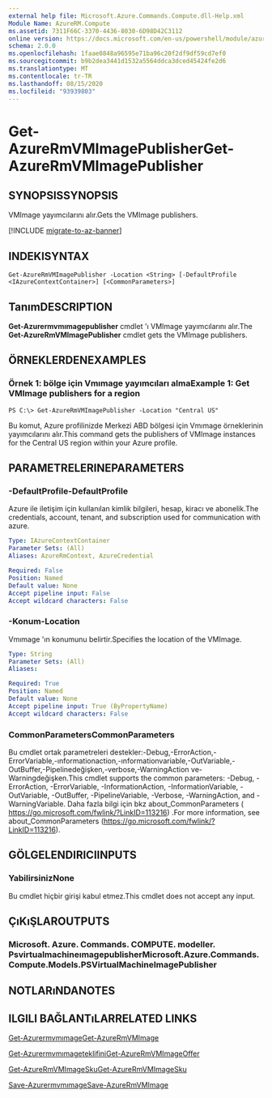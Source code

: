 ```yaml
---
external help file: Microsoft.Azure.Commands.Compute.dll-Help.xml
Module Name: AzureRM.Compute
ms.assetid: 7311F66C-3370-4436-8030-6D98D42C3112
online version: https://docs.microsoft.com/en-us/powershell/module/azurerm.compute/get-azurermvmimagepublisher
schema: 2.0.0
ms.openlocfilehash: 1faae0848a96595e71ba96c20f2df9df59cd7ef0
ms.sourcegitcommit: b9b2dea3441d1532a5564ddca3dced45424fe2d6
ms.translationtype: MT
ms.contentlocale: tr-TR
ms.lasthandoff: 08/15/2020
ms.locfileid: "93939803"
---
```

# <span data-ttu-id="fd30b-101">Get-AzureRmVMImagePublisher</span><span class="sxs-lookup"><span data-stu-id="fd30b-101">Get-AzureRmVMImagePublisher</span></span>

## <span data-ttu-id="fd30b-102">SYNOPSIS</span><span class="sxs-lookup"><span data-stu-id="fd30b-102">SYNOPSIS</span></span>
<span data-ttu-id="fd30b-103">VMImage yayımcılarını alır.</span><span class="sxs-lookup"><span data-stu-id="fd30b-103">Gets the VMImage publishers.</span></span>

[!INCLUDE [migrate-to-az-banner](../../includes/migrate-to-az-banner.md)]

## <span data-ttu-id="fd30b-104">INDEKI</span><span class="sxs-lookup"><span data-stu-id="fd30b-104">SYNTAX</span></span>

```
Get-AzureRmVMImagePublisher -Location <String> [-DefaultProfile <IAzureContextContainer>] [<CommonParameters>]
```

## <span data-ttu-id="fd30b-105">Tanım</span><span class="sxs-lookup"><span data-stu-id="fd30b-105">DESCRIPTION</span></span>
<span data-ttu-id="fd30b-106">**Get-Azurermvmımagepublisher** cmdlet 'ı VMImage yayımcılarını alır.</span><span class="sxs-lookup"><span data-stu-id="fd30b-106">The **Get-AzureRmVMImagePublisher** cmdlet gets the VMImage publishers.</span></span>

## <span data-ttu-id="fd30b-107">ÖRNEKLERDEN</span><span class="sxs-lookup"><span data-stu-id="fd30b-107">EXAMPLES</span></span>

### <span data-ttu-id="fd30b-108">Örnek 1: bölge için Vmımage yayımcıları alma</span><span class="sxs-lookup"><span data-stu-id="fd30b-108">Example 1: Get VMImage publishers for a region</span></span>
```
PS C:\> Get-AzureRmVMImagePublisher -Location "Central US"
```

<span data-ttu-id="fd30b-109">Bu komut, Azure profilinizde Merkezi ABD bölgesi için Vmımage örneklerinin yayımcılarını alır.</span><span class="sxs-lookup"><span data-stu-id="fd30b-109">This command gets the publishers of VMImage instances for the Central US region within your Azure profile.</span></span>

## <span data-ttu-id="fd30b-110">PARAMETRELERINE</span><span class="sxs-lookup"><span data-stu-id="fd30b-110">PARAMETERS</span></span>

### <span data-ttu-id="fd30b-111">-DefaultProfile</span><span class="sxs-lookup"><span data-stu-id="fd30b-111">-DefaultProfile</span></span>
<span data-ttu-id="fd30b-112">Azure ile iletişim için kullanılan kimlik bilgileri, hesap, kiracı ve abonelik.</span><span class="sxs-lookup"><span data-stu-id="fd30b-112">The credentials, account, tenant, and subscription used for communication with azure.</span></span>

```yaml
Type: IAzureContextContainer
Parameter Sets: (All)
Aliases: AzureRmContext, AzureCredential

Required: False
Position: Named
Default value: None
Accept pipeline input: False
Accept wildcard characters: False
```

### <span data-ttu-id="fd30b-113">-Konum</span><span class="sxs-lookup"><span data-stu-id="fd30b-113">-Location</span></span>
<span data-ttu-id="fd30b-114">Vmımage 'ın konumunu belirtir.</span><span class="sxs-lookup"><span data-stu-id="fd30b-114">Specifies the location of the VMImage.</span></span>

```yaml
Type: String
Parameter Sets: (All)
Aliases: 

Required: True
Position: Named
Default value: None
Accept pipeline input: True (ByPropertyName)
Accept wildcard characters: False
```

### <span data-ttu-id="fd30b-115">CommonParameters</span><span class="sxs-lookup"><span data-stu-id="fd30b-115">CommonParameters</span></span>
<span data-ttu-id="fd30b-116">Bu cmdlet ortak parametreleri destekler:-Debug,-ErrorAction,-ErrorVariable,-ınformationaction,-ınformationvariable,-OutVariable,-OutBuffer,-Pipelinedeğişken,-verbose,-WarningAction ve-Warningdeğişken.</span><span class="sxs-lookup"><span data-stu-id="fd30b-116">This cmdlet supports the common parameters: -Debug, -ErrorAction, -ErrorVariable, -InformationAction, -InformationVariable, -OutVariable, -OutBuffer, -PipelineVariable, -Verbose, -WarningAction, and -WarningVariable.</span></span> <span data-ttu-id="fd30b-117">Daha fazla bilgi için bkz about_CommonParameters ( https://go.microsoft.com/fwlink/?LinkID=113216) .</span><span class="sxs-lookup"><span data-stu-id="fd30b-117">For more information, see about_CommonParameters (https://go.microsoft.com/fwlink/?LinkID=113216).</span></span>

## <span data-ttu-id="fd30b-118">GÖLGELENDIRICI</span><span class="sxs-lookup"><span data-stu-id="fd30b-118">INPUTS</span></span>

### <span data-ttu-id="fd30b-119">Yabilirsiniz</span><span class="sxs-lookup"><span data-stu-id="fd30b-119">None</span></span>
<span data-ttu-id="fd30b-120">Bu cmdlet hiçbir girişi kabul etmez.</span><span class="sxs-lookup"><span data-stu-id="fd30b-120">This cmdlet does not accept any input.</span></span>

## <span data-ttu-id="fd30b-121">ÇıKıŞLAR</span><span class="sxs-lookup"><span data-stu-id="fd30b-121">OUTPUTS</span></span>

### <span data-ttu-id="fd30b-122">Microsoft. Azure. Commands. COMPUTE. modeller. Psvirtualmachineımagepublisher</span><span class="sxs-lookup"><span data-stu-id="fd30b-122">Microsoft.Azure.Commands.Compute.Models.PSVirtualMachineImagePublisher</span></span>

## <span data-ttu-id="fd30b-123">NOTLARıNDA</span><span class="sxs-lookup"><span data-stu-id="fd30b-123">NOTES</span></span>

## <span data-ttu-id="fd30b-124">ILGILI BAĞLANTıLAR</span><span class="sxs-lookup"><span data-stu-id="fd30b-124">RELATED LINKS</span></span>

[<span data-ttu-id="fd30b-125">Get-Azurermvmımage</span><span class="sxs-lookup"><span data-stu-id="fd30b-125">Get-AzureRmVMImage</span></span>](./Get-AzureRmVMImage.md)

[<span data-ttu-id="fd30b-126">Get-Azurermvmımageteklifini</span><span class="sxs-lookup"><span data-stu-id="fd30b-126">Get-AzureRmVMImageOffer</span></span>](./Get-AzureRmVMImageOffer.md)

[<span data-ttu-id="fd30b-127">Get-AzureRmVMImageSku</span><span class="sxs-lookup"><span data-stu-id="fd30b-127">Get-AzureRmVMImageSku</span></span>](./Get-AzureRmVMImageSku.md)

[<span data-ttu-id="fd30b-128">Save-Azurermvmımage</span><span class="sxs-lookup"><span data-stu-id="fd30b-128">Save-AzureRmVMImage</span></span>](./Save-AzureRmVMImage.md)



